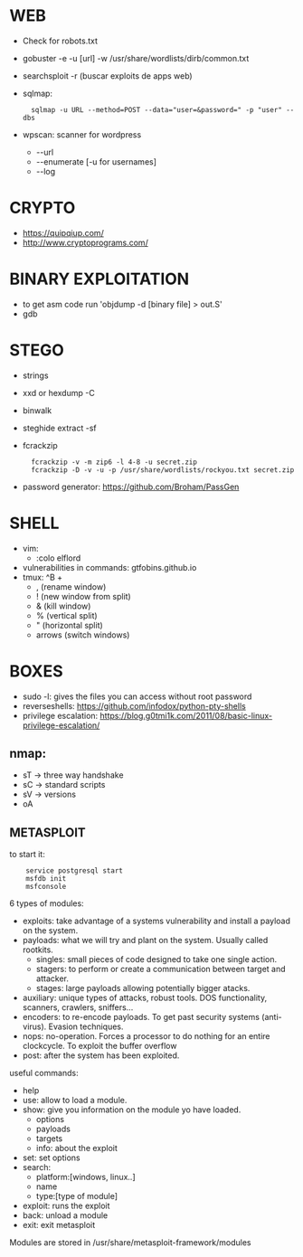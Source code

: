 # WEB
- Check for robots.txt
- gobuster -e -u [url] -w /usr/share/wordlists/dirb/common.txt
- searchsploit -r (buscar exploits de apps web)
- sqlmap:

		sqlmap -u URL --method=POST --data="user=&password=" -p "user" --dbs
- wpscan: scanner for wordpress
	- --url
	- --enumerate [-u for usernames]
	- --log
# CRYPTO
- https://quipqiup.com/
- http://www.cryptoprograms.com/

# BINARY EXPLOITATION
- to get asm code run 'objdump -d [binary file] > out.S'
- gdb

# STEGO
- strings
- xxd or hexdump -C
- binwalk
- steghide extract -sf
- fcrackzip

		fcrackzip -v -m zip6 -l 4-8 -u secret.zip
		fcrackzip -D -v -u -p /usr/share/wordlists/rockyou.txt secret.zip
- password generator: https://github.com/Broham/PassGen

# SHELL
- vim:
	- :colo elflord
- vulnerabilities in commands: gtfobins.github.io
- tmux:
	^B +
	- , (rename window)
	- ! (new window from split)
	- & (kill window)
	- % (vertical split)
	- " (horizontal split)
	- arrows (switch windows)

# BOXES
- sudo -l: gives the files you can access without root password
- reverseshells: https://github.com/infodox/python-pty-shells
- privilege escalation: https://blog.g0tmi1k.com/2011/08/basic-linux-privilege-escalation/

## nmap:
- sT -> three way handshake
- sC -> standard scripts
- sV -> versions
- oA

## METASPLOIT
to start it:
		
		service postgresql start
		msfdb init
		msfconsole

6 types of modules:
- exploits: take advantage of a systems vulnerability and install a payload on the system.
- payloads: what we will try and plant on the system. Usually called rootkits.
	- singles: small pieces of code designed to take one single action.
	- stagers: to perform or create a communication between target and attacker.
	- stages: large payloads allowing potentially bigger atacks.
- auxiliary: unique types of attacks, robust tools. DOS functionality, scanners, crawlers, sniffers...
- encoders: to re-encode payloads. To get past security systems (anti-virus). Evasion techniques.
- nops: no-operation. Forces a processor to do nothing for an entire clockcycle. To exploit the buffer overflow
- post: after the system has been exploited.

useful commands:
- help
- use: allow to load a module.
- show: give you information on the module yo have loaded.
	- options
	- payloads
	- targets
	- info: about the exploit
- set: set options
- search:
	- platform:[windows, linux..]
	- name
	- type:[type of module]
- exploit: runs the exploit
- back: unload a module
- exit: exit metasploit

Modules are stored in /usr/share/metasploit-framework/modules

